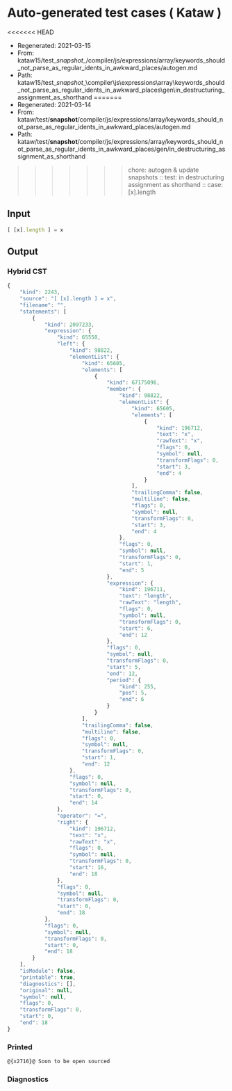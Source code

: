 # Auto-generated test cases ( Kataw )
<<<<<<< HEAD
- Regenerated: 2021-03-15
- From: kataw15/test\__snapshot__/compiler/js/expressions/array/keywords_should_not_parse_as_regular_idents_in_awkward_places/autogen.md
- Path: kataw15/test\__snapshot__\compiler\js\expressions\array\keywords_should_not_parse_as_regular_idents_in_awkward_places\gen\in_destructuring_assignment_as_shorthand
=======
- Regenerated: 2021-03-14
- From: kataw/test/__snapshot__/compiler/js/expressions/array/keywords_should_not_parse_as_regular_idents_in_awkward_places/autogen.md
- Path: kataw/test/__snapshot__/compiler/js/expressions/array/keywords_should_not_parse_as_regular_idents_in_awkward_places/gen/in_destructuring_assignment_as_shorthand
>>>>>>> chore: autogen & update snapshots
> :: test: in destructuring assignment as shorthand
> :: case: [x].length
## Input

`````js
[ [x].length ] = x
`````

## Output

### Hybrid CST

```javascript
{
    "kind": 2243,
    "source": "[ [x].length ] = x",
    "filename": "",
    "statements": [
        {
            "kind": 2097233,
            "expression": {
                "kind": 65550,
                "left": {
                    "kind": 98822,
                    "elementList": {
                        "kind": 65605,
                        "elements": [
                            {
                                "kind": 67175096,
                                "member": {
                                    "kind": 98822,
                                    "elementList": {
                                        "kind": 65605,
                                        "elements": [
                                            {
                                                "kind": 196712,
                                                "text": "x",
                                                "rawText": "x",
                                                "flags": 0,
                                                "symbol": null,
                                                "transformFlags": 0,
                                                "start": 3,
                                                "end": 4
                                            }
                                        ],
                                        "trailingComma": false,
                                        "multiline": false,
                                        "flags": 0,
                                        "symbol": null,
                                        "transformFlags": 0,
                                        "start": 3,
                                        "end": 4
                                    },
                                    "flags": 0,
                                    "symbol": null,
                                    "transformFlags": 0,
                                    "start": 1,
                                    "end": 5
                                },
                                "expression": {
                                    "kind": 196711,
                                    "text": "length",
                                    "rawText": "length",
                                    "flags": 0,
                                    "symbol": null,
                                    "transformFlags": 0,
                                    "start": 6,
                                    "end": 12
                                },
                                "flags": 0,
                                "symbol": null,
                                "transformFlags": 0,
                                "start": 5,
                                "end": 12,
                                "period": {
                                    "kind": 255,
                                    "pos": 5,
                                    "end": 6
                                }
                            }
                        ],
                        "trailingComma": false,
                        "multiline": false,
                        "flags": 0,
                        "symbol": null,
                        "transformFlags": 0,
                        "start": 1,
                        "end": 12
                    },
                    "flags": 0,
                    "symbol": null,
                    "transformFlags": 0,
                    "start": 0,
                    "end": 14
                },
                "operator": "=",
                "right": {
                    "kind": 196712,
                    "text": "x",
                    "rawText": "x",
                    "flags": 0,
                    "symbol": null,
                    "transformFlags": 0,
                    "start": 16,
                    "end": 18
                },
                "flags": 0,
                "symbol": null,
                "transformFlags": 0,
                "start": 0,
                "end": 18
            },
            "flags": 0,
            "symbol": null,
            "transformFlags": 0,
            "start": 0,
            "end": 18
        }
    ],
    "isModule": false,
    "printable": true,
    "diagnostics": [],
    "original": null,
    "symbol": null,
    "flags": 0,
    "transformFlags": 0,
    "start": 0,
    "end": 18
}
```

### Printed

```javascript
@{x2716}@ Soon to be open sourced
```

### Diagnostics

```javascript

```

